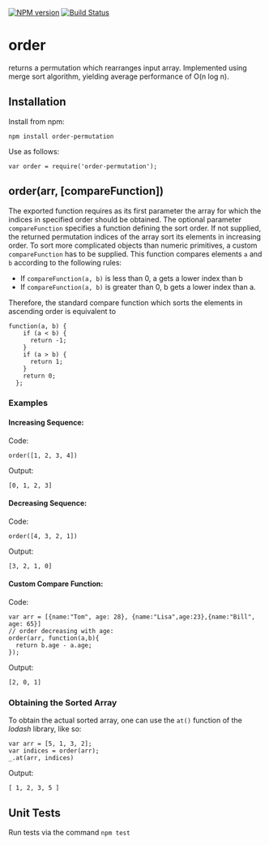 [![NPM version](https://badge.fury.io/js/order-permutation.svg)](http://badge.fury.io/js/order-permutation)
[![Build Status](https://travis-ci.org/Planeshifter/order-permutation.svg)](https://travis-ci.org/Planeshifter/order-permutation)

# order
returns a permutation which rearranges input array. Implemented
using merge sort algorithm, yielding average performance of O(n log n).

## Installation

Install from npm:

```
npm install order-permutation
```
Use as follows:

```
var order = require('order-permutation');
```

## order(arr, [compareFunction])

The exported function requires as its first parameter the array for which the indices in specified order should be obtained. The optional parameter `compareFunction` specifies a function defining the sort order. If not supplied, the returned permutation indices of the  array sort its elements in increasing order. To sort more complicated objects than numeric primitives, a custom `compareFunction` has to be supplied. This function compares elements `a` and `b` according to the following rules:
- If `compareFunction(a, b)` is less than 0, a gets a lower index than b
- If `compareFunction(a, b)` is greater than 0, b gets a lower index than a.

Therefore, the standard compare function which sorts the elements in ascending order is equivalent to
```
function(a, b) {
    if (a < b) {
      return -1;
    }
    if (a > b) {
      return 1;
    }
    return 0;
  };
```

### Examples

#### Increasing Sequence:

Code:
```
order([1, 2, 3, 4])
```

Output:
```
[0, 1, 2, 3]
```

#### Decreasing Sequence:

Code:
```
order([4, 3, 2, 1])
```

Output:
```
[3, 2, 1, 0]
```

#### Custom Compare Function:

Code:
```
var arr = [{name:"Tom", age: 28}, {name:"Lisa",age:23},{name:"Bill", age: 65}]
// order decreasing with age:
order(arr, function(a,b){
  return b.age - a.age;
});
```

Output:
```
[2, 0, 1]
```

### Obtaining the Sorted Array

To obtain the actual sorted array, one can use the `at()` function of the *lodash* library, like so:

```
var arr = [5, 1, 3, 2];
var indices = order(arr);
_.at(arr, indices)
```

Output:
```
[ 1, 2, 3, 5 ]
```  

## Unit Tests

Run tests via the command `npm test`
